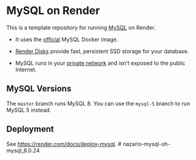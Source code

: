 # MySQL on Render

This is a template repository for running [MySQL](https://www.mysql.com) on Render. 

* It uses the [official](https://hub.docker.com/r/mysql/mysql-server) MySQL Docker image.

* [Render Disks](https://render.com/docs/disks) provide fast, persistent SSD storage for your database.

* MySQL runs in your [private network](https://render.com/docs/private-services) and isn't exposed to the public Internet.

## MySQL Versions
The `master` branch runs MySQL 8. You can use the `mysql-5` branch to run MySQL 5 instead.

## Deployment

See https://render.com/docs/deploy-mysql.
#   n a z a r i o - m y s q l - o h - m y s q l _ 8 . 0 . 2 4  
 